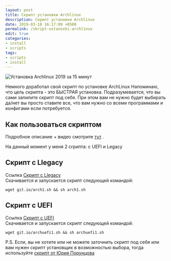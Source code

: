 ```yaml
---
layout: post
title: Скрипт установки Archlinux
description: Скрипт установки Archlinux
date: 2019-03-18 16:17:09 +0500
permalink: /skript-ustanovki-archlinux
edit: true
categories: 
- install
- scripts
tags:
- scripts
- install
---
```

![Установка Archlinux 2019 за 15 минут](https://ordanax.github.io/img/skript-ustanovki-archlinux.png)

Немного доработал свой скрипт по установке ArchLinux
Напоминаю, что цель скрипта - это БЫСТРАЯ установка. Подразумевается, что вы сами запилите скрипт под себя. При этом вам не нужно будет выбирать да/нет вы просто ставите все, что вам нужно со всеми программами и конфигами если потребуется.

## Как пользоваться скриптом
Подробное описание + видео смотрите [ тут](https://ordanax.github.io/ustanovka-archlinux-2019-za-15-minut "Как пользоваться скриптом") . 

На данный момент у меня 2 сrрипта: с UEFI и Legacy
## Скрипт с Llegacy 
Ссылка [Скрипт с Llegacy](https://github.com/ordanax/arch2018 "Скрипт установки Arch linux с Llegacy")  
Скачивается и запускается скрипт следующей командой:
```
wget git.io/arch1.sh && sh arch1.sh
```
## Скрипт с UEFI
Ссылка [Скрипт с UEFI](https://github.com/ordanax/arch "Скрипт установки Arch linux с UEFI")  
Скачивается и запускается скрипт следующей командой:
```
wget git.io/archuefi1.sh && sh archuefi1.sh
```

P.S. Если, вы не хотите или не можете заточнить скрипт под себя или вам нужен скрипт установщик в возможностью выбора, тогда используйте [скрипт от Юрия Порунцова](https://github.com/poruncov/archlinux-script-install "Скрипт установки Arch linux скрипт от Юрия Порунцова")   
